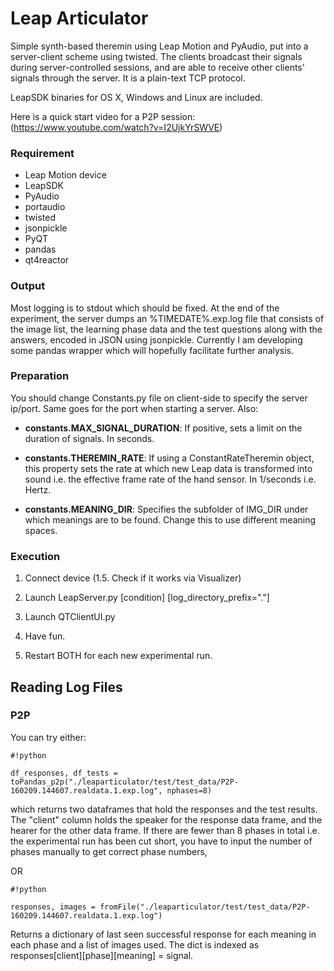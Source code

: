 Leap Articulator
============================================================

Simple synth-based theremin using Leap Motion and PyAudio, put into a server-client scheme using twisted. The clients
broadcast their signals during server-controlled sessions, and are able to receive other clients' signals through the 
server. It is a plain-text TCP protocol.

LeapSDK binaries for OS X, Windows and Linux are included.

Here is a quick start video for a P2P session: (https://www.youtube.com/watch?v=I2UjkYrSWVE)

### Requirement ###

* Leap Motion device
* LeapSDK
* PyAudio
* portaudio
* twisted
* jsonpickle
* PyQT
* pandas
* qt4reactor

### Output ###
Most logging is to stdout which should be fixed. At the end of the experiment, the server dumps an %TIMEDATE%.exp.log file that consists of the image list, the learning phase data and
the test questions along with the answers, encoded in JSON using jsonpickle. Currently I am developing some pandas wrapper which will hopefully facilitate further analysis.

### Preparation ###

You should change Constants.py file on client-side to specify the server ip/port. Same goes for the port when starting a server. Also:

- **constants.MAX_SIGNAL_DURATION**: If positive, sets a limit on the duration of signals. In seconds.

- **constants.THEREMIN_RATE**: If using a ConstantRateTheremin object, this property sets the rate at which new Leap data is transformed into sound i.e. the effective frame rate of the hand sensor. In 1/seconds i.e. Hertz. 

- **constants.MEANING_DIR**: Specifies the subfolder of IMG_DIR under which meanings are to be found. Change this to use different meaning spaces. 

### Execution ###

1. Connect device (1.5. Check if it works via Visualizer)

2. Launch LeapServer.py [condition] [log_directory_prefix="."]

3. Launch QTClientUI.py

4. Have fun.

5. Restart BOTH for each new experimental run.

## Reading Log Files ##
### P2P ###


You can try either:
 
```
#!python

df_responses, df_tests = toPandas_p2p("./leaparticulator/test/test_data/P2P-160209.144607.realdata.1.exp.log", nphases=8)
```
which returns two dataframes that hold the responses and the test results. The "client" column holds the speaker for the response data frame, and the hearer for the other data frame. If there are fewer than 8 phases in total i.e. the experimental run has been cut short, you have to input the number of phases manually to get correct phase numbers,

OR
 
```
#!python

responses, images = fromFile("./leaparticulator/test/test_data/P2P-160209.144607.realdata.1.exp.log")
```
Returns a dictionary of last seen successful response for each meaning in each phase and a list of images used. The dict is indexed as responses[client][phase][meaning] = signal.
